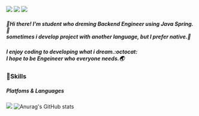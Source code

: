 <a href="https://tobegod.tistory.com/" target="_blank"><img src="https://img.shields.io/badge/Blog-e95220?style=flat-square&logo=Tistory&logoColor=white"/></a> 
<a href="https://www.notion.so/4-e6eee8e8248e45b1b14522d768b9f41d" target="_blank"><img src="https://img.shields.io/badge/사전스터디 4조-faf2da?style=flat-square&logo=Notion&logoColor=black"/></a> 
<a href="https://gmail.com/" target="_blank"><img src="https://img.shields.io/badge/Gmail-EA4335?style=flat-square&logo=Gmail&logoColor=white"/></a> 

##### 👋Hi there! I'm **student who dreming Backend Engineer** using Java Spring.🍃<br/>sometimes i develop project with another language, but I prefer native.🚀

##### I enjoy coding to developing what i dream.:octocat: <br/>I hope to be Engeineer who everyone needs.🌏

### 💪Skills
##### Platfoms & Languages
<a href="https://gradle.org/" target="_blank"><img src="https://img.shields.io/badge/Gradle-02303A?style=flat-square&logo=Gradle&logoColor=white"/></a> 
![Anurag's GitHub stats](https://github-readme-stats.vercel.app/api?username=starMinK&show_icons=true&theme=transparent)

